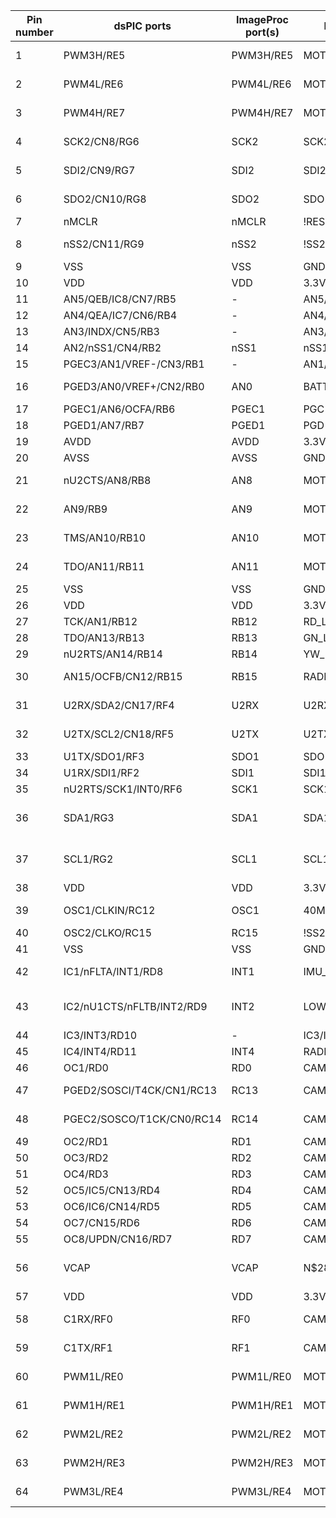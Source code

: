 | Pin number | dsPIC ports               | ImageProc port(s) | Net name         | Function description   |
| ---------- | ------------------------- | ----------------- | ---------------- | ---------------------- |
| 1          | PWM3H/RE5                 | PWM3H/RE5         | MOTOR_C_IN1      | Motor C IN1            |
| 2          | PWM4L/RE6                 | PWM4L/RE6         | MOTOR_D_IN2      | Motor D IN2            |
| 3          | PWM4H/RE7                 | PWM4H/RE7         | MOTOR_D_IN1      | Motor D IN1            |
| 4          | SCK2/CN8/RG6              | SCK2              | SCK2             | SPI2 flash and MPU     |
| 5          | SDI2/CN9/RG7              | SDI2              | SDI2             | SPI2 flash and MPU     |
| 6          | SDO2/CN10/RG8             | SDO2              | SDO2             | SPI2 flash and MPU     |
| 7          | nMCLR                     | nMCLR             | !RESET           | JP1.5 (ICD)            |
| 8          | nSS2/CN11/RG9             | nSS2              | !SS2_1           | SPI2 flash (nSS2_1)    |
| 9          | VSS                       | VSS               | GND              | GND                    |
| 10         | VDD                       | VDD               | 3.3V             | 3.3V                   |
| 11         | AN5/QEB/IC8/CN7/RB5       | -                 | AN5/QEB/IC8/RB5  | PAD4                   |
| 12         | AN4/QEA/IC7/CN6/RB4       | -                 | AN4/QEA/IC7/RB4  | PAD3                   |
| 13         | AN3/INDX/CN5/RB3          | -                 | AN3/INDX/RB3     | PAD2                   |
| 14         | AN2/nSS1/CN4/RB2          | nSS1              | nSS1             | SPI1 radio             |
| 15         | PGEC3/AN1/VREF-/CN3/RB1   | -                 | AN1/RB1          | PAD1                   |
| 16         | PGED3/AN0/VREF+/CN2/RB0   | AN0               | BATT_LEVEL       | Battery level sense    |
| 17         | PGEC1/AN6/OCFA/RB6        | PGEC1             | PGC              | JP1.1 (ICD)            |
| 18         | PGED1/AN7/RB7             | PGED1             | PGD              | JP1.2 (ICD)            |
| 19         | AVDD                      | AVDD              | 3.3V             | 3.3V                   |
| 20         | AVSS                      | AVSS              | GND              | GND                    |
| 21         | nU2CTS/AN8/RB8            | AN8               | MOTOR_A_BEMF     | Motor A BEMF           |
| 22         | AN9/RB9                   | AN9               | MOTOR_B_BEMF     | Motor B BEMF           |
| 23         | TMS/AN10/RB10             | AN10              | MOTOR_C_BEMF     | Motor C BEMF           |
| 24         | TDO/AN11/RB11             | AN11              | MOTOR_D_BEMF     | Motor D BEMF           |
| 25         | VSS                       | VSS               | GND              | GND                    |
| 26         | VDD                       | VDD               | 3.3V             | 3.3V                   |
| 27         | TCK/AN1/RB12              | RB12              | RD_LED           | Red LED                |
| 28         | TDO/AN13/RB13             | RB13              | GN_LED           | Green LED              |
| 29         | nU2RTS/AN14/RB14          | RB14              | YW_LED           | Yellow LED             |
| 30         | AN15/OCFB/CN12/RB15       | RB15              | RADIO_SLP_TR     | Radio SLP_TR           |
| 31         | U2RX/SDA2/CN17/RF4        | U2RX              | U2RX             | JP2.6 U2RX             |
| 32         | U2TX/SCL2/CN18/RF5        | U2TX              | U2TX             | JP2.4 U2TX             |
| 33         | U1TX/SDO1/RF3             | SDO1              | SDO1             | SPI1 radio             |
| 34         | U1RX/SDI1/RF2             | SDI1              | SDI1             | SPI1 radio             |
| 35         | nU2RTS/SCK1/INT0/RF6      | SCK1              | SCK1             | SPI1 radio             |
| 36         | SDA1/RG3                  | SDA1              | SDA1             | I2C1 camera, JP3.5     |
| 37         | SCL1/RG2                  | SCL1              | SCL1             | I2C1 camera, JP3.3     |
| 38         | VDD                       | VDD               | 3.3V             | 3.3V                   |
| 39         | OSC1/CLKIN/RC12           | OSC1              | 40MHZ            | 40 MHz oscillator      |
| 40         | OSC2/CLKO/RC15            | RC15              | !SS2_2           | MPU SS2                |
| 41         | VSS                       | VSS               | GND              | GND                    |
| 42         | IC1/nFLTA/INT1/RD8        | INT1              | IMU_IRQ          | MPU interrupt          |
| 43         | IC2/nU1CTS/nFLTB/INT2/RD9 | INT2              | LOWBATT_IRQ      | Low voltage detect     |
| 44         | IC3/INT3/RD10             | -                 | IC3/INT3/RD10    | PAD5                   |
| 45         | IC4/INT4/RD11             | INT4              | RADIO_IRQ        | Radio IRQ              |
| 46         | OC1/RD0                   | RD0               | CAM_D0           | Camera D0              |
| 47         | PGED2/SOSCI/T4CK/CN1/RC13 | RC13              | CAM_VSYNC        | Camera VSYNC           |
| 48         | PGEC2/SOSCO/T1CK/CN0/RC14 | RC14              | CAM_PWDM         | Camera PWDN            |
| 49         | OC2/RD1                   | RD1               | CAM_D1           | Camera D1              |
| 50         | OC3/RD2                   | RD2               | CAM_D2           | Camera D2              |
| 51         | OC4/RD3                   | RD3               | CAM_D3           | Camera D3              |
| 52         | OC5/IC5/CN13/RD4          | RD4               | CAM_D4           | Camera D4              |
| 53         | OC6/IC6/CN14/RD5          | RD5               | CAM_D5           | Camera D5              |
| 54         | OC7/CN15/RD6              | RD6               | CAM_D6           | Camera D6              |
| 55         | OC8/UPDN/CN16/RD7         | RD7               | CAM_D7           | Camera D7              |
| 56         | VCAP                      | VCAP              | N$28             | Charge pump capacitor  | 
| 57         | VDD                       | VDD               | 3.3V             | 3.3V                   |
| 58         | C1RX/RF0                  | RF0               | CAM_HREF         | Camera HREF            |
| 59         | C1TX/RF1                  | RF1               | CAM_PCLK         | Camera PCLK            |
| 60         | PWM1L/RE0                 | PWM1L/RE0         | MOTOR_A_IN2      | Motor A IN2            |
| 61         | PWM1H/RE1                 | PWM1H/RE1         | MOTOR_A_IN1      | Motor A IN1            |
| 62         | PWM2L/RE2                 | PWM2L/RE2         | MOTOR_B_IN2      | Motor B IN2            |
| 63         | PWM2H/RE3                 | PWM2H/RE3         | MOTOR_B_IN1      | Motor B IN1            |
| 64         | PWM3L/RE4                 | PWM3L/RE4         | MOTOR_C_IN2      | Motor C IN2            |
